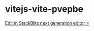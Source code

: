 # vitejs-vite-pvepbe

[Edit in StackBlitz next generation editor ⚡️](https://stackblitz.com/~/github.com/hjay3/vitejs-vite-pvepbe)